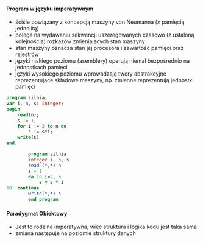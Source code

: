 #### Program w języku imperatywnym
- ściśle powiązany z koncepcją maszyny von Neumanna (z pamięcią jednolitą) 
- polega na wydawaniu sekwencji uszeregowanych czasowo (z ustaloną kolejnością) rozkazów zmieniających stan maszyny
- stan maszyny oznacza stan jej procesora i zawartość pamięci oraz rejestrów
- języki niskiego poziomu (asemblery) operują niemal bezpośrednio na jednostkach pamięci
- języki wysokiego poziomu wprowadzają twory abstrakcyjne reprezentujące składowe maszyny, np. zmienne reprezentują jednostki pamięci
```pascal
program silnia;
var i, n, s: integer;
begin
	read(n);
	s := 1;
	for i := 2 to n do
		s := s*i;
	write(s)
end.
```
```fortran
		program silnia
		integer i, n, s
		read (*,*) n
		s = 1
		do 10 i=2, n
			s = s * i
10	continue
		write(*,*) s
		end program
```


#### Paradygmat Obiektowy
- Jest to rodzina imperatywna, więc struktura i logika kodu jest taka sama
- zmiana następuje na poziomie struktury danych
